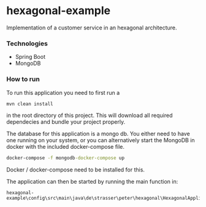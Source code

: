 # hexagonal-example

Implementation of a customer service in an hexagonal architecture.

### Technologies

* Spring Boot
* MongoDB

### How to run

To run this application you need to first run a

```cmd
mvn clean install
```

in the root directory of this project. This will download all required dependecies and bundle your project properly.

The database for this application is a mongo db. You either need to have one running on your system, or you can
alternatively start the MongoDB in docker with the included docker-compose file.

```cmd
docker-compose -f mongodb-docker-compose up
```

Docker / docker-compose need to be installed for this.

The application can then be started by running the main function in:

```
hexagonal-example\config\src\main\java\de\strasser\peter\hexagonal\HexagonalApplication.java
```
